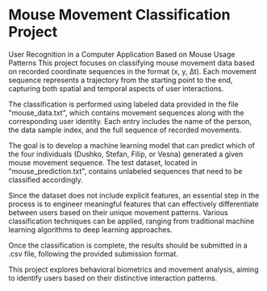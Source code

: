 # Mouse Movement Classification Project
User Recognition in a Computer Application Based on Mouse Usage Patterns
This project focuses on classifying mouse movement data based on recorded coordinate sequences in the format (x, y, ∆t). Each movement sequence represents a trajectory from the starting point to the end, capturing both spatial and temporal aspects of user interactions.

The classification is performed using labeled data provided in the file "mouse_data.txt", which contains movement sequences along with the corresponding user identity. Each entry includes the name of the person, the data sample index, and the full sequence of recorded movements.

The goal is to develop a machine learning model that can predict which of the four individuals (Dushko, Stefan, Filip, or Vesna) generated a given mouse movement sequence. The test dataset, located in "mouse_prediction.txt", contains unlabeled sequences that need to be classified accordingly.

Since the dataset does not include explicit features, an essential step in the process is to engineer meaningful features that can effectively differentiate between users based on their unique movement patterns. Various classification techniques can be applied, ranging from traditional machine learning algorithms to deep learning approaches.

Once the classification is complete, the results should be submitted in a .csv file, following the provided submission format.

This project explores behavioral biometrics and movement analysis, aiming to identify users based on their distinctive interaction patterns.

